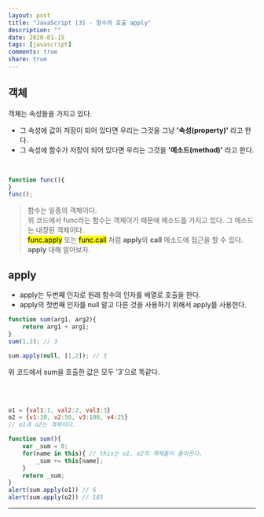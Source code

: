 ```yaml
---
layout: post
title: "JavaScript [3] - 함수의 호출 apply"
description: ""
date: 2020-01-15
tags: [javascript]
comments: true
share: true
---
```


## 객체

객체는 속성들을 가지고 있다.<br>
* 그 속성에 값이 저장이 되어 있다면 우리는 그것을 그냥 **'속성(property)'** 라고 한다.
* 그 속성에 함수가 저장이 되어 있다면 우리는 그것을 **'메소드(method)'** 라고 한다.

<br>


```javascript
function func(){
}
func();
```

>함수는 일종의 객체이다.<br>
위 코드에서 func라는 함수는 객체이기 때문에 메소드를 가지고 있다. 그 메소드는 내장된 객체이다.<br>
<mark>func.apply</mark> 또는 <mark>func.call</mark> 처럼 **apply**와 **call** 메소드에 접근을 할 수 있다.<br>
**apply** 대해 알아보자.

## apply
* apply는 두번째 인자로 원래 함수의 인자를 배열로 호출을 한다.
* apply의 첫번째 인자를 null 말고 다른 것을 사용하기 위해서 apply를 사용한다.


```javascript
function sum(arg1, arg2){
    return arg1 + arg1;
}
sum(1,2); // 3

sum.apply(null, [1,2]); // 3
```

위 코드에서 sum을 호출한 값은 모두 '3'으로 똑같다.<br><br>

<br>

```javascript
o1 = {val1:1, val2:2, val3:3}
o2 = {v1:10, v2:50, v3:100, v4:25}
// o1과 o2는 객체이다.

function sum(){
    var _sum = 0;
    for(name in this){ // this는 o1, o2의 객체들이 들어온다.
        _sum += this[name];
    }
    return _sum;
}
alert(sum.apply(o1)) // 6
alert(sum.apply(o2)) // 185
```

--- 
